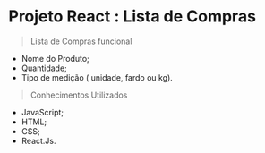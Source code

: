 # Projeto React : Lista de Compras

>Lista de Compras funcional

* Nome do Produto;
* Quantidade;
*  Tipo de medição ( unidade, fardo ou kg).

>Conhecimentos Utilizados

* JavaScript;
* HTML;
* CSS;
* React.Js.

